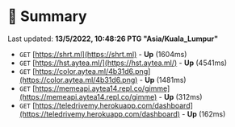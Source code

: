 # 📖 Summary
Last updated: **13/5/2022, 10:48:26 PTG "Asia/Kuala_Lumpur"**

- `GET` [https://shrt.ml](https://shrt.ml) - **Up** (1604ms)
- `GET` [https://hst.aytea.ml/](https://hst.aytea.ml/) - **Up** (4541ms)
- `GET` [https://color.aytea.ml/4b31d6.png](https://color.aytea.ml/4b31d6.png) - **Up** (1481ms)
- `GET` [https://memeapi.aytea14.repl.co/gimme](https://memeapi.aytea14.repl.co/gimme) - **Up** (312ms)
- `GET` [https://teledrivemy.herokuapp.com/dashboard](https://teledrivemy.herokuapp.com/dashboard) - **Up** (162ms)
